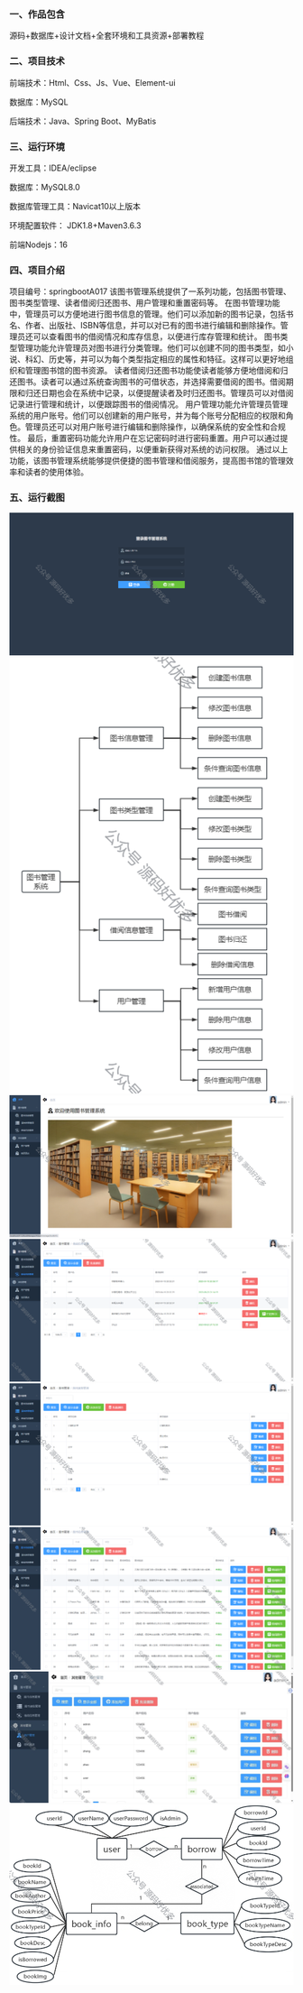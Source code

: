 
### 一、作品包含

源码+数据库+设计文档+全套环境和工具资源+部署教程

### 二、项目技术

前端技术：Html、Css、Js、Vue、Element-ui

数据库：MySQL

后端技术：Java、Spring Boot、MyBatis

### 三、运行环境

开发工具：IDEA/eclipse

数据库：MySQL8.0

数据库管理工具：Navicat10以上版本

环境配置软件： JDK1.8+Maven3.6.3

前端Nodejs：16

### 四、项目介绍

项目编号：springbootA017
该图书管理系统提供了一系列功能，包括图书管理、图书类型管理、读者借阅归还图书、用户管理和重置密码等。
在图书管理功能中，管理员可以方便地进行图书信息的管理。他们可以添加新的图书记录，包括书名、作者、出版社、ISBN等信息，并可以对已有的图书进行编辑和删除操作。管理员还可以查看图书的借阅情况和库存信息，以便进行库存管理和统计。
图书类型管理功能允许管理员对图书进行分类管理。他们可以创建不同的图书类型，如小说、科幻、历史等，并可以为每个类型指定相应的属性和特征。这样可以更好地组织和管理图书馆的图书资源。
读者借阅归还图书功能使读者能够方便地借阅和归还图书。读者可以通过系统查询图书的可借状态，并选择需要借阅的图书。借阅期限和归还日期也会在系统中记录，以便提醒读者及时归还图书。管理员可以对借阅记录进行管理和统计，以便跟踪图书的借阅情况。
用户管理功能允许管理员管理系统的用户账号。他们可以创建新的用户账号，并为每个账号分配相应的权限和角色。管理员还可以对用户账号进行编辑和删除操作，以确保系统的安全性和合规性。
最后，重置密码功能允许用户在忘记密码时进行密码重置。用户可以通过提供相关的身份验证信息来重置密码，以便重新获得对系统的访问权限。
通过以上功能，该图书管理系统能够提供便捷的图书管理和借阅服务，提高图书馆的管理效率和读者的使用体验。

### 五、运行截图

![1.png](./1.png)
![2.png](./2.png)
![3.png](./3.png)
![4.png](./4.png)
![5.png](./5.png)
![6.png](./6.png)
![7.png](./7.png)
![8.png](./8.png)
